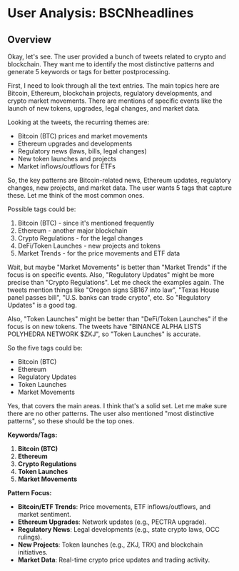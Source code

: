 # User Analysis: BSCNheadlines

## Overview

<think>
Okay, let's see. The user provided a bunch of tweets related to crypto and blockchain. They want me to identify the most distinctive patterns and generate 5 keywords or tags for better postprocessing.

First, I need to look through all the text entries. The main topics here are Bitcoin, Ethereum, blockchain projects, regulatory developments, and crypto market movements. There are mentions of specific events like the launch of new tokens, upgrades, legal changes, and market data.

Looking at the tweets, the recurring themes are:
- Bitcoin (BTC) prices and market movements
- Ethereum upgrades and developments
- Regulatory news (laws, bills, legal changes)
- New token launches and projects
- Market inflows/outflows for ETFs

So, the key patterns are Bitcoin-related news, Ethereum updates, regulatory changes, new projects, and market data. The user wants 5 tags that capture these. Let me think of the most common ones. 

Possible tags could be:
1. Bitcoin (BTC) - since it's mentioned frequently
2. Ethereum - another major blockchain
3. Crypto Regulations - for the legal changes
4. DeFi/Token Launches - new projects and tokens
5. Market Trends - for the price movements and ETF data

Wait, but maybe "Market Movements" is better than "Market Trends" if the focus is on specific events. Also, "Regulatory Updates" might be more precise than "Crypto Regulations". Let me check the examples again. The tweets mention things like "Oregon signs SB167 into law", "Texas House panel passes bill", "U.S. banks can trade crypto", etc. So "Regulatory Updates" is a good tag. 

Also, "Token Launches" might be better than "DeFi/Token Launches" if the focus is on new tokens. The tweets have "BINANCE ALPHA LISTS POLYHEDRA NETWORK $ZKJ", so "Token Launches" is accurate. 

So the five tags could be:
- Bitcoin (BTC)
- Ethereum
- Regulatory Updates
- Token Launches
- Market Movements

Yes, that covers the main areas. I think that's a solid set. Let me make sure there are no other patterns. The user also mentioned "most distinctive patterns", so these should be the top ones.
</think>

**Keywords/Tags:**  
1. **Bitcoin (BTC)**  
2. **Ethereum**  
3. **Crypto Regulations**  
4. **Token Launches**  
5. **Market Movements**  

**Pattern Focus:**  
- **Bitcoin/ETF Trends**: Price movements, ETF inflows/outflows, and market sentiment.  
- **Ethereum Upgrades**: Network updates (e.g., PECTRA upgrade).  
- **Regulatory News**: Legal developments (e.g., state crypto laws, OCC rulings).  
- **New Projects**: Token launches (e.g., ZKJ, TRX) and blockchain initiatives.  
- **Market Data**: Real-time crypto price updates and trading activity.